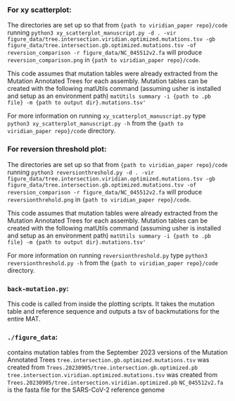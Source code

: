 ### For xy scatterplot:

The directories are set up so that from `{path to viridian_paper repo}/code` running `python3 xy_scatterplot_manuscript.py -d . -vir figure_data/tree.intersection.viridian.optimized.mutations.tsv -gb figure_data/tree.intersection.gb.optimized.mutations.tsv -of reversion_comparison -r figure_data/NC_045512v2.fa` will produce `reversion_comparison.png` in `{path to viridian_paper repo}/code`.

This code assumes that mutation tables were already extracted from the Mutation Annotated Trees for each assembly. 
Mutation tables can be created with the following matUtils command (assuming usher is installed and setup as an environment path) `matUtils summary -i {path to .pb file} -m {path to output dir}.mutations.tsv'`

For more information on running `xy_scatterplot_manuscript.py` type `python3 xy_scatterplot_manuscript.py -h` from the `{path to viridian_paper repo}/code` directory.

### For reversion threshold plot:

The directories are set up so that from `{path to viridian_paper repo}/code` running `python3 reversionthreshold.py -d . -vir figure_data/tree.intersection.viridian.optimized.mutations.tsv -gb figure_data/tree.intersection.gb.optimized.mutations.tsv -of reversion_comparison -r figure_data/NC_045512v2.fa` will produce `reversionthrehold.png` in `{path to viridian_paper repo}/code`.

This code assumes that mutation tables were already extracted from the Mutation Annotated Trees for each assembly. 
Mutation tables can be created with the following matUtils command (assuming usher is installed and setup as an environment path) `matUtils summary -i {path to .pb file} -m {path to output dir}.mutations.tsv'`

For more information on running `reversionthreshold.py` type `python3 reversionthreshold.py -h` from the `{path to viridian_paper repo}/code` directory.

### `back-mutation.py`:

This code is called from inside the plotting scripts. It takes the mutation table and reference sequence and outputs a tsv of backmutations for the entire MAT.

### `./figure_data`:

contains mutation tables from the September 2023 versions of the Mutation Annotated Trees
`tree.intersection.gb.optimized.mutations.tsv` was created from `Trees.20230905/tree.intersection.gb.optimized.pb`
`tree.intersection.viridian.optimized.mutations.tsv` was created from `Trees.20230905/tree.intersection.viridian.optimized.pb`
`NC_045512v2.fa` is the fasta file for the SARS-CoV-2 reference genome  





